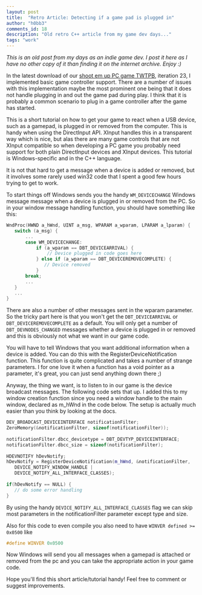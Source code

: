 ```yaml
---
layout: post
title:  "Retro Article: Detecting if a game pad is plugged in"
author: "h0bb3"
comments_id: 18
description: "Old retro C++ article from my game dev days..."
tags: "work"
---
```


_This is an old post from my days as an indie game dev. I post it here as I have no other copy of it than finding it on the internet archive. Enjoy :)_

In the latest download of our [shoot em up PC game TWTPB](https://spellofplay.com/games/twtpb/), iteration 23, I implemented basic game controller support. There are a number of issues with this implementation maybe the most prominent one being that it does not handle plugging in and out the game pad during play. I think that it is probably a common scenario to plug in a game controller after the game has started.

This is a short tutorial on how to get your game to react when a USB device, such as a gamepad, is plugged in or removed from the computer. This is handy when using the DirectInput API. XInput handles this in a transparent way which is nice, but alas there are many game controls that are not XInput compatible so when developing a PC game you probably need support for both plain DirectInput devices and XInput devices. This tutorial is Windows-specific and in the C++ language.

It is not that hard to get a message when a device is added or removed, but it involves some rarely used win32 code that I spent a good few hours trying to get to work.

To start things off Windows sends you the handy `WM_DEVICECHANGE` Windows message message when a device is plugged in or removed from the PC. So in your window message handling function, you should have something like this:

```c++
WndProc(HWND a_hWnd, UINT a_msg, WPARAM a_wparam, LPARAM a_lparam) {
   switch (a_msg) {
       ...
       case WM_DEVICECHANGE:
           if (a_wparam == DBT_DEVICEARRIVAL) {
               // Device plugged in code goes here
           } else if (a_wparam == DBT_DEVICEREMOVECOMPLETE) {
              // Device removed
           }
       break;
       ...
   }
   ...
}
```

There are also a number of other messages sent in the wparam parameter. So the tricky part here is that you won't get the `DBT_DEVICEARRIVAL` or `DBT_DEVICEREMOVECOMPLETE` as a default. You will only get a number of `DBT_DEVNODES_CHANGED` messages whether a device is plugged in or removed and this is obviously not what we want in our game code.

You will have to tell Windows that you want additional information when a device is added. You can do this with the RegisterDeviceNotification function. This function is quite complicated and takes a number of strange parameters. I for one love it when a function has a void pointer as a parameter, it's great, you can just send anything down there ;)

Anyway, the thing we want, is to listen to in our game is the device broadcast messages. The following code sets that up. I added this to my window creation function since you need a window handle to the main window, declared as m_hWnd in the code below. The setup is actually much easier than you think by looking at the docs.

```c++
DEV_BROADCAST_DEVICEINTERFACE notificationFilter;
ZeroMemory(&notificationFilter, sizeof(notificationFilter));
 
notificationFilter.dbcc_devicetype = DBT_DEVTYP_DEVICEINTERFACE;
notificationFilter.dbcc_size = sizeof(notificationFilter);
 
HDEVNOTIFY hDevNotify;
hDevNotify = RegisterDeviceNotification(m_hWnd, &notificationFilter,
   DEVICE_NOTIFY_WINDOW_HANDLE |
   DEVICE_NOTIFY_ALL_INTERFACE_CLASSES);
 
if(hDevNotify == NULL) {
   // do some error handling
}
```

By using the handy `DEVICE_NOTIFY_ALL_INTERFACE_CLASSES` flag we can skip most parameters in the notificationFilter parameter except type and size.

Also for this code to even compile you also need to have `WINVER defined >= 0x0500` like

```c++
#define WINVER 0x0500
```
Now Windows will send you all messages when a gamepad is attached or removed from the pc and you can take the appropriate action in your game code.

Hope you'll find this short article/tutorial handy! Feel free to comment or suggest improvements.
